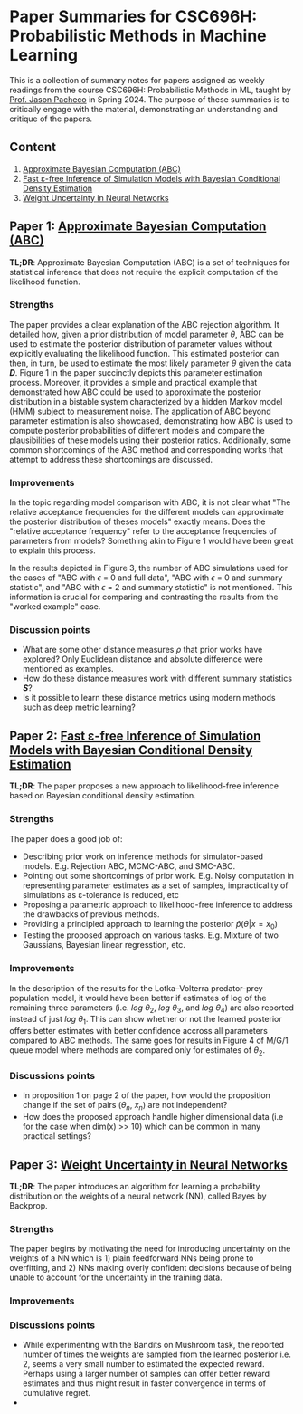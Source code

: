 # Paper Summaries for CSC696H: Probabilistic Methods in Machine Learning

This is a collection of summary notes for papers assigned as weekly readings from the course CSC696H: Probabilistic Methods in ML, taught by [Prof. Jason Pacheco](https://link-to-professor-website.com) in Spring 2024. The purpose of these summaries is to critically engage with the material, demonstrating an understanding and critique of the papers.

## Content

1. [Approximate Bayesian Computation (ABC)](#paper-1)
2. [Fast ε-free Inference of Simulation Models with Bayesian Conditional Density Estimation](#paper-2)
3. [Weight Uncertainty in Neural Networks](#paper-3)

## Paper 1: [Approximate Bayesian Computation (ABC)](https://journals.plos.org/ploscompbiol/article/file?id=10.1371/journal.pcbi.1002803&type=printable) <a name="paper-1"></a>

**TL;DR**: Approximate Bayesian Computation (ABC) is a set of techniques for statistical inference that does not require the explicit computation of the likelihood function.

### Strengths

The paper provides a clear explanation of the ABC rejection algorithm. It detailed how, given a prior distribution of model parameter $\theta$, ABC can be used to estimate the posterior distribution of parameter values without explicitly evaluating the likelihood function. This estimated posterior can then, in turn, be used to estimate the most likely parameter $\theta$ given the data **$D$**. Figure 1 in the paper succinctly depicts this parameter estimation process. Moreover, it provides a simple and practical example that demonstrated how ABC could be used to approximate the posterior distribution in a bistable system characterized by a hidden Markov model (HMM) subject to measurement noise. The application of ABC beyond parameter estimation is also showcased, demonstrating how ABC is used to compute posterior probabilities of different models and compare the plausibilities of these models using their posterior ratios. Additionally, some common shortcomings of the ABC method and corresponding works that attempt to address these shortcomings are discussed.

### Improvements

In the topic regarding model comparison with ABC, it is not clear what "The relative acceptance frequencies for the different models can approximate the posterior distribution of theses models" exactly means. Does the "relative acceptance frequency" refer to the acceptance frequencies of parameters from models? Something akin to Figure 1 would have been great to explain this process.

In the results depicted in Figure 3, the number of ABC simulations used for the cases of "ABC with $\epsilon$ = 0 and full data", "ABC with $\epsilon$ = 0 and summary statistic", and "ABC with $\epsilon$ = 2 and summary statistic" is not mentioned. This information is crucial for comparing and contrasting the results from the "worked example" case.

### Discussion points

* What are some other distance measures $\rho$ that prior works have explored? Only Euclidean distance and absolute difference were mentioned as examples.
* How do these distance measures work with different summary statistics **$S$**?
* Is it possible to learn these distance metrics using modern methods such as deep metric learning?

## Paper 2: [Fast ε-free Inference of Simulation Models with Bayesian Conditional Density Estimation](https://arxiv.org/pdf/1605.06376.pdf) <a name="paper-2"></a>

**TL;DR**: The paper proposes a new approach to likelihood-free inference based on Bayesian conditional density estimation.

### Strengths

The paper does a good job of:
* Describing prior work on inference methods for simulator-based models. E.g. Rejection ABC, MCMC-ABC, and SMC-ABC.
* Pointing out some shortcomings of prior work. E.g. Noisy computation in representing parameter estimates as a set of samples, impracticality of simulations as ε-tolerance is reduced, etc
* Proposing a parametric approach to likelihood-free inference to address the drawbacks of previous methods.
* Providing a principled approach to learning the posterior $\hat{p}(\theta | x = x_{0})$ 
* Testing the proposed approach on various tasks. E.g. Mixture of two Gaussians, Bayesian linear regresstion, etc.

### Improvements

In the description of the results for the Lotka–Volterra predator-prey population model, it would have been better if estimates of log of the remaining three parameters (i.e. $log\ \theta_{2}$, $log\ \theta_{3}$, and $log\ \theta_{4}$) are also reported instead of just $log\ \theta_{1}$. This can show whether or not the learned posterior offers better estimates with better confidence accross all parameters compared to ABC methods. The same goes for results in Figure 4 of M/G/1 queue model where methods are compared only for estimates of $\theta_{2}$.

### Discussions points

* In proposition 1 on page 2 of the paper, how would the proposition change if the set of pairs ($\theta_{n}$, $x_{n}$) are not independent?
* How does the proposed approach handle higher dimensional data (i.e for the case when dim(x) >> 10) which can be common in many practical settings?

## Paper 3: [Weight Uncertainty in Neural Networks](https://proceedings.mlr.press/v37/blundell15.pdf) <a name="paper-3"></a>

**TL;DR**: The paper introduces an algorithm for learning a probability distribution on the weights of a neural network (NN), called Bayes by Backprop.
### Strengths
The paper begins by motivating the need for introducing uncertainty on the weights of a NN which is 1) plain feedforward NNs being prone to overfitting, and 2) NNs making overly confident decisions because of being unable to account for the uncertainty in the training data.

### Improvements

### Discussions points

* While experimenting with the Bandits on Mushroom task, the reported number of times the weights are sampled from the learned posterior i.e. 2, seems a very small number to estimated the expected reward. Perhaps using a larger number of samples can offer better reward estimates and thus might result in faster convergence in terms of cumulative regret.
* 
